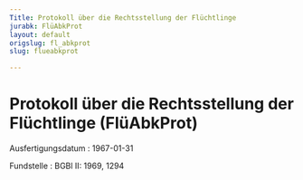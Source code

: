 ```yaml
---
Title: Protokoll über die Rechtsstellung der Flüchtlinge
jurabk: FlüAbkProt
layout: default
origslug: fl_abkprot
slug: flueabkprot

---
```


# Protokoll über die Rechtsstellung der Flüchtlinge (FlüAbkProt)

Ausfertigungsdatum
:   1967-01-31

Fundstelle
:   BGBl II: 1969, 1294

